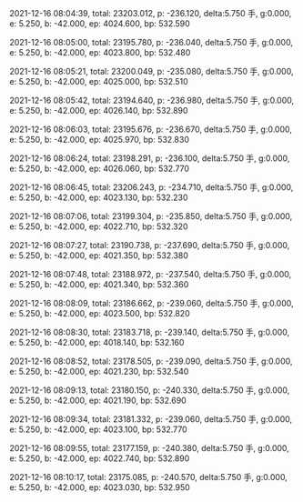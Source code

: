 2021-12-16 08:04:39, total: 23203.012, p: -236.120, delta:5.750 手, g:0.000, e: 5.250, b: -42.000, ep: 4024.600, bp: 532.590

2021-12-16 08:05:00, total: 23195.780, p: -236.040, delta:5.750 手, g:0.000, e: 5.250, b: -42.000, ep: 4023.800, bp: 532.480

2021-12-16 08:05:21, total: 23200.049, p: -235.080, delta:5.750 手, g:0.000, e: 5.250, b: -42.000, ep: 4025.000, bp: 532.510

2021-12-16 08:05:42, total: 23194.640, p: -236.980, delta:5.750 手, g:0.000, e: 5.250, b: -42.000, ep: 4026.140, bp: 532.890

2021-12-16 08:06:03, total: 23195.676, p: -236.670, delta:5.750 手, g:0.000, e: 5.250, b: -42.000, ep: 4025.970, bp: 532.830

2021-12-16 08:06:24, total: 23198.291, p: -236.100, delta:5.750 手, g:0.000, e: 5.250, b: -42.000, ep: 4026.060, bp: 532.770

2021-12-16 08:06:45, total: 23206.243, p: -234.710, delta:5.750 手, g:0.000, e: 5.250, b: -42.000, ep: 4023.130, bp: 532.230

2021-12-16 08:07:06, total: 23199.304, p: -235.850, delta:5.750 手, g:0.000, e: 5.250, b: -42.000, ep: 4022.710, bp: 532.320

2021-12-16 08:07:27, total: 23190.738, p: -237.690, delta:5.750 手, g:0.000, e: 5.250, b: -42.000, ep: 4021.350, bp: 532.380

2021-12-16 08:07:48, total: 23188.972, p: -237.540, delta:5.750 手, g:0.000, e: 5.250, b: -42.000, ep: 4021.340, bp: 532.360

2021-12-16 08:08:09, total: 23186.662, p: -239.060, delta:5.750 手, g:0.000, e: 5.250, b: -42.000, ep: 4023.500, bp: 532.820

2021-12-16 08:08:30, total: 23183.718, p: -239.140, delta:5.750 手, g:0.000, e: 5.250, b: -42.000, ep: 4018.140, bp: 532.160

2021-12-16 08:08:52, total: 23178.505, p: -239.090, delta:5.750 手, g:0.000, e: 5.250, b: -42.000, ep: 4021.230, bp: 532.540

2021-12-16 08:09:13, total: 23180.150, p: -240.330, delta:5.750 手, g:0.000, e: 5.250, b: -42.000, ep: 4021.190, bp: 532.690

2021-12-16 08:09:34, total: 23181.332, p: -239.060, delta:5.750 手, g:0.000, e: 5.250, b: -42.000, ep: 4023.100, bp: 532.770

2021-12-16 08:09:55, total: 23177.159, p: -240.380, delta:5.750 手, g:0.000, e: 5.250, b: -42.000, ep: 4022.740, bp: 532.890

2021-12-16 08:10:17, total: 23175.085, p: -240.570, delta:5.750 手, g:0.000, e: 5.250, b: -42.000, ep: 4023.030, bp: 532.950